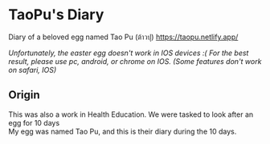 # TaoPu's Diary
Diary of a beloved egg named Tao Pu (ต้าวปุ)
https://taopu.netlify.app/

*Unfortunately, the easter egg doesn't work in IOS devices :(*
*For the best result, please use pc, android, or chrome on IOS. (Some features don't work on safari, IOS)*

## Origin
This was also a work in Health Education. We were tasked to look after an egg for 10 days </br>
My egg was named Tao Pu, and this is their diary during the 10 days.
